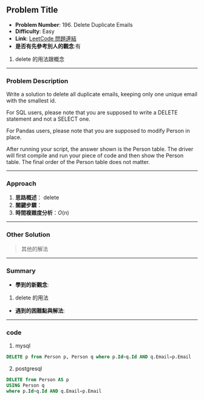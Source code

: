 ## Problem Title

- **Problem Number**:  196. Delete Duplicate Emails
- **Difficulty**: Easy
- **Link**: [LeetCode 問題連結](https://leetcode.com/problems/delete-duplicate-emails/description/?envType=study-plan-v2&envId=top-sql-50)
- **是否有先參考別人的觀念**:有
1. delete 的用法跟概念
---

### Problem Description

Write a solution to delete all duplicate emails, keeping only one unique email with the smallest id.

For SQL users, please note that you are supposed to write a DELETE statement and not a SELECT one.

For Pandas users, please note that you are supposed to modify Person in place.

After running your script, the answer shown is the Person table. The driver will first compile and run your piece of code and then show the Person table. The final order of the Person table does not matter.

---

### Approach

1. **思路概述**： delete
2. **關鍵步驟**：
3. **時間複雜度分析**：$O(n)$  

---

### Other Solution

> 其他的解法

---
### Summary

- **學到的新觀念**:
1. delete 的用法
- **遇到的困難點與解法**:

---

### code
1. mysql
```sql
DELETE p from Person p, Person q where p.Id>q.Id AND q.Email=p.Email 
```
2. postgresql
```sql
DELETE from Person AS p
USING Person q 
where p.Id>q.Id AND q.Email=p.Email 
```
